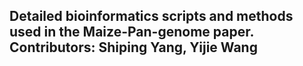 ## Detailed bioinformatics scripts and methods used in the Maize-Pan-genome paper. Contributors: Shiping Yang, Yijie Wang
